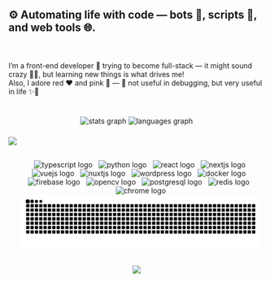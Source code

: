 <h2 align="left">⚙️ Automating life with code — bots 🤖, scripts 📜, and web tools 🌐.</h2>

###

<br clear="both">

<p align="left">I’m a front-end developer 💅 trying to become full-stack — it might sound crazy 🤪🥰, but learning new things is what drives me!<br>Also, I adore red ❤️ and pink 💖 —  🌸 not useful in debugging, but very useful in life ✨🤣</p>

###

<br clear="both">

<div align="center">
  <img src="https://github-readme-stats.vercel.app/api?username=CodeChakkra&hide_title=false&hide_rank=false&show_icons=true&include_all_commits=true&count_private=true&disable_animations=false&theme=dracula&locale=en&hide_border=false&order=1" width="440" height="150" alt="stats graph"  />
  <img src="https://github-readme-stats.vercel.app/api/top-langs?username=CodeChakkra&locale=en&hide_title=false&layout=compact&langs_count=5&theme=dracula&hide_border=false&order=2" width="390" height="150" alt="languages graph"  />
</div>

###

<div align="center">
  <img align="left" height="180" src="./image.gif" />
  <img height="60" />
  <span align="center">
    <img src="https://cdn.jsdelivr.net/gh/devicons/devicon/icons/typescript/typescript-original.svg" height="24" alt="typescript logo"  />
    <img width="4" />
    <img src="https://cdn.jsdelivr.net/gh/devicons/devicon/icons/python/python-original.svg" height="24" alt="python logo"  />
    <img width="4" />
    <img src="https://cdn.jsdelivr.net/gh/devicons/devicon/icons/react/react-original.svg" height="24" alt="react logo"  />
    <img width="4" />
    <img src="https://cdn.jsdelivr.net/gh/devicons/devicon/icons/nextjs/nextjs-original.svg" height="24" alt="nextjs logo"  />
    <img width="4" />
    <img src="https://cdn.jsdelivr.net/gh/devicons/devicon/icons/vuejs/vuejs-original.svg" height="24" alt="vuejs logo"  />
    <img width="4" />
    <img src="https://cdn.jsdelivr.net/gh/devicons/devicon/icons/nuxtjs/nuxtjs-original.svg" height="24" alt="nuxtjs logo"  />
    <img width="4" />
    <img src="https://cdn.jsdelivr.net/gh/devicons/devicon/icons/wordpress/wordpress-original.svg" height="24" alt="wordpress logo"  />
    <img width="4" />
    <img src="https://cdn.jsdelivr.net/gh/devicons/devicon/icons/docker/docker-original.svg" height="24" alt="docker logo"  />
    <img width="4" />
    <img src="https://cdn.jsdelivr.net/gh/devicons/devicon/icons/firebase/firebase-plain.svg" height="24" alt="firebase logo"  />
    <img width="4" />
    <img src="https://cdn.jsdelivr.net/gh/devicons/devicon/icons/opencv/opencv-original.svg" height="24" alt="opencv logo"  />
    <img width="4" />
    <img src="https://cdn.jsdelivr.net/gh/devicons/devicon/icons/postgresql/postgresql-original.svg" height="24" alt="postgresql logo"  />
    <img width="4" />
    <img src="https://cdn.jsdelivr.net/gh/devicons/devicon/icons/redis/redis-original.svg" height="24" alt="redis logo"  />
    <img width="4" />
    <img src="https://cdn.jsdelivr.net/gh/devicons/devicon/icons/chrome/chrome-original.svg" height="24" alt="chrome logo"  />
  </span>
  <img src="https://raw.githubusercontent.com/CodeChakkra/CodeChakkra/output/github-contribution-grid-snake-dark.svg" alt="Snake animation" width="470" />
</div>

<img height="30" />
<br clear="both">

<div align="center">
  <img src="https://visitor-badge.laobi.icu/badge?page_id=CodeChakkra.CodeChakkra&right_color=deeppink&left_text=v%20i%20s%20i%20t%20o%20r%20s%20%F0%9F%8C%B8%20"  />
</div>

###
